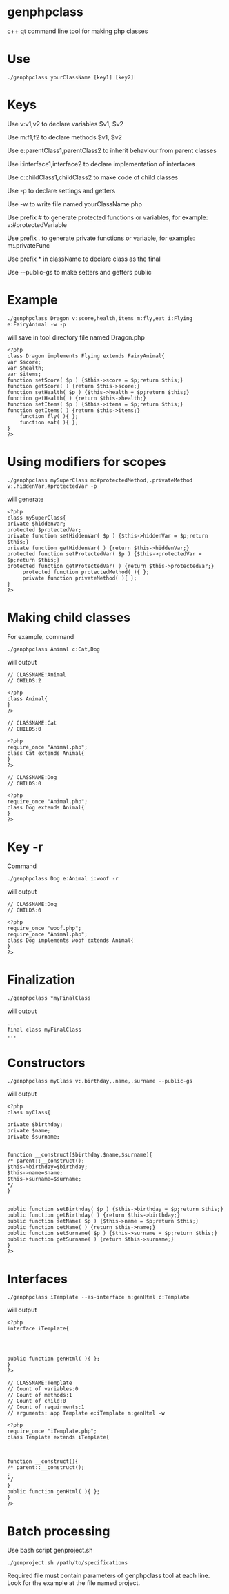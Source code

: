 # genphpclass
c++ qt command line tool for making php classes

Use
====

	./genphpclass yourClassName [key1] [key2] 

Keys
====

 Use v:v1,v2 to declare variables $v1, $v2

 Use m:f1,f2 to declare methods $v1, $v2

 Use e:parentClass1,parentClass2 to inherit behaviour from parent classes

 Use i:interface1,interface2 to declare implementation of interfaces

 Use c:childClass1,childClass2 to make code of child classes

 Use -p to declare settings and getters

 Use -w to write file named yourClassName.php

 Use prefix # to generate protected functions or variables, for example: v:#protectedVariable

 Use prefix . to generate private functions or variable, for example: m:.privateFunc
 
 Use prefix * in className to declare class as the final 

 Use --public-gs to make setters and getters public 
  
	
Example
====
	
	./genphpclass Dragon v:score,health,items m:fly,eat i:Flying e:FairyAnimal -w -p

will save in tool directory file named Dragon.php

	<?php
	class Dragon implements Flying extends FairyAnimal{
	var $score;
	var $health;
	var $items;
	function setScore( $p ) {$this->score = $p;return $this;}
	function getScore( ) {return $this->score;}
	function setHealth( $p ) {$this->health = $p;return $this;}
	function getHealth( ) {return $this->health;}
	function setItems( $p ) {$this->items = $p;return $this;}
	function getItems( ) {return $this->items;}
        function fly( ){ };
        function eat( ){ };
	}
	?>


Using modifiers for scopes
===============

    ./genphpclass mySuperClass m:#protectedMethod,.privateMethod v:.hiddenVar,#protectedVar -p

will generate

    <?php
    class mySuperClass{
    private $hiddenVar;
    protected $protectedVar;
    private function setHiddenVar( $p ) {$this->hiddenVar = $p;return $this;}
    private function getHiddenVar( ) {return $this->hiddenVar;}
    protected function setProtectedVar( $p ) {$this->protectedVar = $p;return $this;}
    protected function getProtectedVar( ) {return $this->protectedVar;}
         protected function protectedMethod( ){ };
         private function privateMethod( ){ };
    }
    ?>

Making child classes
=============

For example, command

    ./genphpclass Animal c:Cat,Dog

will output

    // CLASSNAME:Animal
    // CHILDS:2

    <?php
    class Animal{
    }
    ?>

    // CLASSNAME:Cat
    // CHILDS:0

    <?php
    require_once "Animal.php";
    class Cat extends Animal{
    }
    ?>

    // CLASSNAME:Dog
    // CHILDS:0

    <?php
    require_once "Animal.php";
    class Dog extends Animal{
    }
    ?>

Key -r
=========

Command

	./genphpclass Dog e:Animal i:woof -r

will output

	// CLASSNAME:Dog
	// CHILDS:0
	
	<?php
	require_once "woof.php";
	require_once "Animal.php";
	class Dog implements woof extends Animal{
	}
	?>
	
Finalization
=========
	./genphpclass *myFinalClass

will output

	...
	final class myFinalClass
	...

Constructors
=========

    ./genphpclass myClass v:.birthday,.name,.surname --public-gs

will output

    <?php
    class myClass{
    
    private $birthday;
    private $name;
    private $surname;
    
    
    function __construct($birthday,$name,$surname){
    /* parent::__construct(); 
    $this->birthday=$birthday;
    $this->name=$name;
    $this->surname=$surname;
    */
    }
    
    
    public function setBirthday( $p ) {$this->birthday = $p;return $this;}
    public function getBirthday( ) {return $this->birthday;}
    public function setName( $p ) {$this->name = $p;return $this;}
    public function getName( ) {return $this->name;}
    public function setSurname( $p ) {$this->surname = $p;return $this;}
    public function getSurname( ) {return $this->surname;}
    }
    ?>

Interfaces
================

	./genphpclass iTemplate --as-interface m:genHtml c:Template

will output


	<?php
	interface iTemplate{
	
	

	
    public function genHtml( ){ };
    }
    ?>

    // CLASSNAME:Template
    // Count of variables:0
    // Count of methods:1
    // Count of child:0
    // Count of requirments:1
    // arguments: app Template e:iTemplate m:genHtml -w 
    
    <?php
    require_once "iTemplate.php";
    class Template extends iTemplate{
    
    
    
    function __construct(){
    /* parent::__construct(); 
    ;
    */
    }
    public function genHtml( ){ };
    }
    ?>



Batch processing
================

Use bash script genproject.sh

	./genproject.sh /path/to/specifications

Required file must contain parameters of genphpclass tool at each line.
Look for the example at the file named project.
